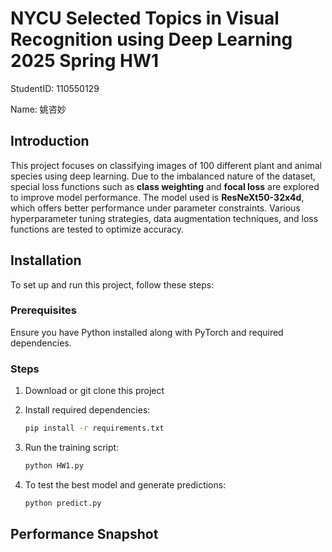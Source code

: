 # NYCU Selected Topics in Visual Recognition using Deep Learning 2025 Spring HW1

StudentID: 110550129

Name: 姚咨妙

## Introduction
This project focuses on classifying images of 100 different plant and animal species using deep learning. Due to the imbalanced nature of the dataset, special loss functions such as **class weighting** and **focal loss** are explored to improve model performance. The model used is **ResNeXt50-32x4d**, which offers better performance under parameter constraints. Various hyperparameter tuning strategies, data augmentation techniques, and loss functions are tested to optimize accuracy.

## Installation
To set up and run this project, follow these steps:

### Prerequisites
Ensure you have Python installed along with PyTorch and required dependencies.

### Steps
1. Download or git clone this project

2. Install required dependencies:
   ```bash
   pip install -r requirements.txt
   ```

3. Run the training script:
   ```bash
   python HW1.py
   ```

5. To test the best model and generate predictions:
   ```bash
   python predict.py
   ```

## Performance Snapshot



